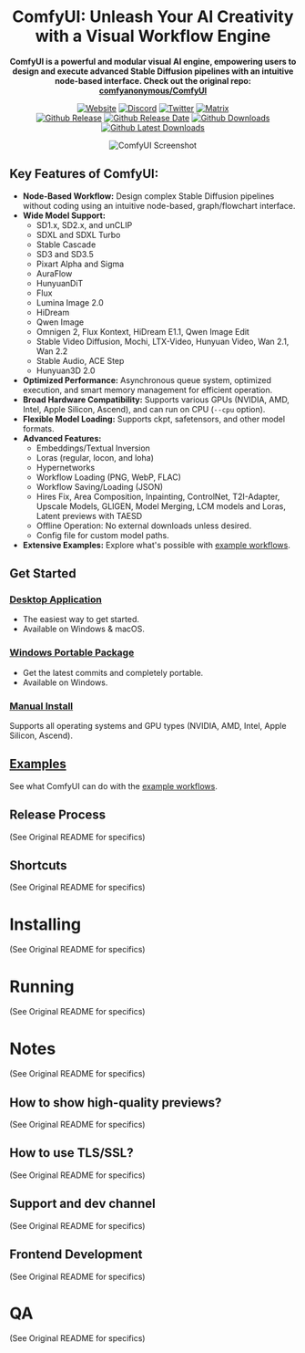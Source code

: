 <div align="center">

# ComfyUI: Unleash Your AI Creativity with a Visual Workflow Engine

**ComfyUI is a powerful and modular visual AI engine, empowering users to design and execute advanced Stable Diffusion pipelines with an intuitive node-based interface.  Check out the original repo: [comfyanonymous/ComfyUI](https://github.com/comfyanonymous/ComfyUI)**

[![Website][website-shield]][website-url]
[![Discord][discord-shield]][discord-url]
[![Twitter][twitter-shield]][twitter-url]
[![Matrix][matrix-shield]][matrix-url]
<br>
[![Github Release][github-release-shield]][github-release-link]
[![Github Release Date][github-release-date-shield]][github-release-link]
[![Github Downloads][github-downloads-shield]][github-downloads-link]
[![Github Latest Downloads][github-downloads-latest-shield]][github-downloads-link]

[matrix-shield]: https://img.shields.io/badge/Matrix-000000?style=flat&logo=matrix&logoColor=white
[matrix-url]: https://app.element.io/#/room/%23comfyui_space%3Amatrix.org
[website-shield]: https://img.shields.io/badge/ComfyOrg-4285F4?style=flat
[website-url]: https://www.comfy.org/
<!-- Workaround to display total user from https://github.com/badges/shields/issues/4500#issuecomment-2060079995 -->
[discord-shield]: https://img.shields.io/badge/dynamic/json?url=https%3A%2F%2Fdiscord.com%2Fapi%2Finvites%2Fcomfyorg%3Fwith_counts%3Dtrue&query=%24.approximate_member_count&logo=discord&logoColor=white&label=Discord&color=green&suffix=%20total
[discord-url]: https://www.comfy.org/discord
[twitter-shield]: https://img.shields.io/twitter/follow/ComfyUI
[twitter-url]: https://x.com/ComfyUI

[github-release-shield]: https://img.shields.io/github/v/release/comfyanonymous/ComfyUI?style=flat&sort=semver
[github-release-link]: https://github.com/comfyanonymous/ComfyUI/releases
[github-release-date-shield]: https://img.shields.io/github/release-date/comfyanonymous/ComfyUI?style=flat
[github-downloads-shield]: https://img.shields.io/github/downloads/comfyanonymous/ComfyUI/total?style=flat
[github-downloads-latest-shield]: https://img.shields.io/github/downloads/comfyanonymous/ComfyUI/latest/total?style=flat&label=downloads%40latest
[github-downloads-link]: https://github.com/comfyanonymous/ComfyUI/releases

![ComfyUI Screenshot](https://github.com/user-attachments/assets/7ccaf2c1-9b72-41ae-9a89-5688c94b7abe)
</div>


## Key Features of ComfyUI:

*   **Node-Based Workflow:** Design complex Stable Diffusion pipelines without coding using an intuitive node-based, graph/flowchart interface.
*   **Wide Model Support:**
    *   SD1.x, SD2.x, and unCLIP
    *   SDXL and SDXL Turbo
    *   Stable Cascade
    *   SD3 and SD3.5
    *   Pixart Alpha and Sigma
    *   AuraFlow
    *   HunyuanDiT
    *   Flux
    *   Lumina Image 2.0
    *   HiDream
    *   Qwen Image
    *   Omnigen 2, Flux Kontext, HiDream E1.1, Qwen Image Edit
    *   Stable Video Diffusion, Mochi, LTX-Video, Hunyuan Video, Wan 2.1, Wan 2.2
    *   Stable Audio, ACE Step
    *   Hunyuan3D 2.0
*   **Optimized Performance:** Asynchronous queue system, optimized execution, and smart memory management for efficient operation.
*   **Broad Hardware Compatibility:** Supports various GPUs (NVIDIA, AMD, Intel, Apple Silicon, Ascend), and can run on CPU (`--cpu` option).
*   **Flexible Model Loading:** Supports ckpt, safetensors, and other model formats.
*   **Advanced Features:**
    *   Embeddings/Textual Inversion
    *   Loras (regular, locon, and loha)
    *   Hypernetworks
    *   Workflow Loading (PNG, WebP, FLAC)
    *   Workflow Saving/Loading (JSON)
    *   Hires Fix, Area Composition, Inpainting, ControlNet, T2I-Adapter, Upscale Models, GLIGEN, Model Merging, LCM models and Loras, Latent previews with TAESD
    *   Offline Operation: No external downloads unless desired.
    *   Config file for custom model paths.
*   **Extensive Examples:** Explore what's possible with [example workflows](https://comfyanonymous.github.io/ComfyUI_examples/).

## Get Started

### [Desktop Application](https://www.comfy.org/download)
- The easiest way to get started.
- Available on Windows & macOS.

### [Windows Portable Package](#installing)
- Get the latest commits and completely portable.
- Available on Windows.

### [Manual Install](#manual-install-windows-linux)
Supports all operating systems and GPU types (NVIDIA, AMD, Intel, Apple Silicon, Ascend).

## [Examples](https://comfyanonymous.github.io/ComfyUI_examples/)
See what ComfyUI can do with the [example workflows](https://comfyanonymous.github.io/ComfyUI_examples/).

## Release Process
(See Original README for specifics)

## Shortcuts
(See Original README for specifics)

# Installing
(See Original README for specifics)

# Running
(See Original README for specifics)

# Notes
(See Original README for specifics)

## How to show high-quality previews?
(See Original README for specifics)

## How to use TLS/SSL?
(See Original README for specifics)

## Support and dev channel
(See Original README for specifics)

## Frontend Development
(See Original README for specifics)

# QA
(See Original README for specifics)